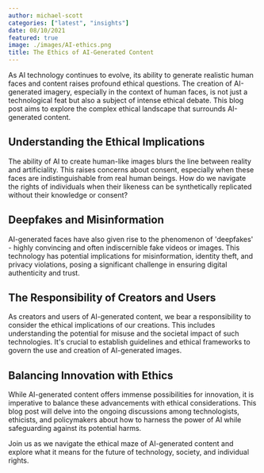 ```yaml
---
author: michael-scott
categories: ["latest", "insights"]
date: 08/10/2021
featured: true
image: ./images/AI-ethics.png
title: The Ethics of AI-Generated Content
---
```


As AI technology continues to evolve, its ability to generate realistic human faces and content raises profound ethical questions. The creation of AI-generated imagery, especially in the context of human faces, is not just a technological feat but also a subject of intense ethical debate. This blog post aims to explore the complex ethical landscape that surrounds AI-generated content.

## Understanding the Ethical Implications

The ability of AI to create human-like images blurs the line between reality and artificiality. This raises concerns about consent, especially when these faces are indistinguishable from real human beings. How do we navigate the rights of individuals when their likeness can be synthetically replicated without their knowledge or consent?

## Deepfakes and Misinformation

AI-generated faces have also given rise to the phenomenon of 'deepfakes' - highly convincing and often indiscernible fake videos or images. This technology has potential implications for misinformation, identity theft, and privacy violations, posing a significant challenge in ensuring digital authenticity and trust.

## The Responsibility of Creators and Users

As creators and users of AI-generated content, we bear a responsibility to consider the ethical implications of our creations. This includes understanding the potential for misuse and the societal impact of such technologies. It's crucial to establish guidelines and ethical frameworks to govern the use and creation of AI-generated images.

## Balancing Innovation with Ethics

While AI-generated content offers immense possibilities for innovation, it is imperative to balance these advancements with ethical considerations. This blog post will delve into the ongoing discussions among technologists, ethicists, and policymakers about how to harness the power of AI while safeguarding against its potential harms.

Join us as we navigate the ethical maze of AI-generated content and explore what it means for the future of technology, society, and individual rights.
